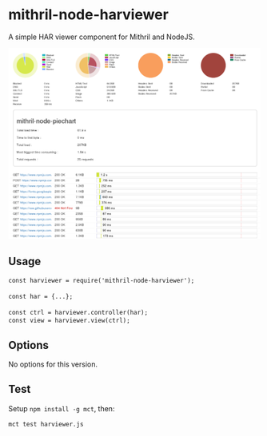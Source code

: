 mithril-node-harviewer
=======================

A simple HAR viewer component for Mithril and NodeJS.

![HAR viewer screenshot](screenshot.png)

Usage
-----

    const harviewer = require('mithril-node-harviewer');

    const har = {...};

    const ctrl = harviewer.controller(har);
    const view = harviewer.view(ctrl);


Options
-------
No options for this version.


Test
----

Setup `npm install -g mct`, then:

    mct test harviewer.js
